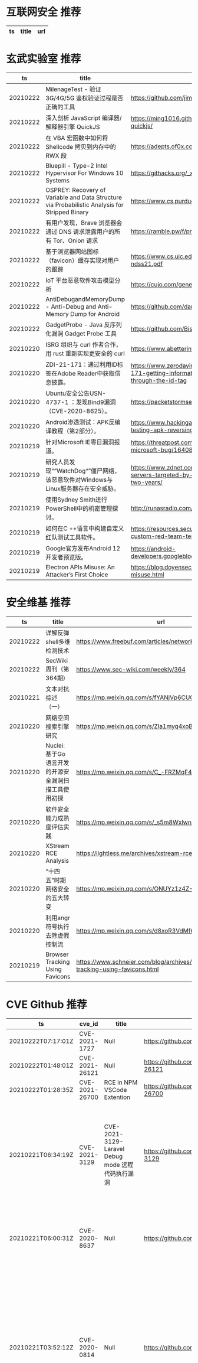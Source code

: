 # 互联网安全 推荐
| ts | title | url| 
| --- | --- | ---| 


# 玄武实验室 推荐
| ts | title | url| 
| --- | --- | ---| 
| 20210222 | MilenageTest - 验证 3G/4G/5G 鉴权验证过程是否正确的工具 | https://github.com/jimtangshfx/MilenageTest| 
| 20210222 | 深入剖析 JavaScript 编译器/解释器引擎 QuickJS | https://ming1016.github.io/2021/02/21/deeply-analyse-quickjs/| 
| 20210222 | 在 VBA 宏函数中如何将 Shellcode 拷贝到内存中的 RWX 段 | https://adepts.of0x.cc/alternatives-copy-shellcode/| 
| 20210222 | Bluepill - Type-2 Intel Hypervisor For Windows 10 Systems | https://githacks.org/_xeroxz/bluepill| 
| 20210222 | OSPREY: Recovery of Variable and Data Structure via Probabilistic Analysis for Stripped Binary | https://www.cs.purdue.edu/homes/zhan3299/res/SP21a.pdf| 
| 20210222 | 有用户发现，Brave 浏览器会通过 DNS 请求泄露用户的所有 Tor、Onion 请求 | https://ramble.pw/f/privacy/2387| 
| 20210222 | 基于浏览器网站图标（favicon）缓存实现对用户的跟踪 | https://www.cs.uic.edu/~polakis/papers/solomos-ndss21.pdf| 
| 20210222 | IoT 平台恶意软件攻击模型分析 | https://cujo.com/genetics-of-a-modern-iot-attack/| 
| 20210222 | AntiDebugandMemoryDump - Anti-Debug and Anti-Memory Dump for Android | https://github.com/darvincisec/AntiDebugandMemoryDump| 
| 20210222 | GadgetProbe - Java 反序列化漏洞 Gadget Probe 工具 | https://github.com/BishopFox/GadgetProbe| 
| 20210220 | ISRG 组织与 curl 作者合作，用 rust 重新实现更安全的 curl | https://www.abetterinternet.org/post/memory-safe-curl/| 
| 20210220 | ZDI-21-171：通过利用ID标签在Adobe Reader中获取信息披露。 | https://www.zerodayinitiative.com/blog/2021/2/17/zdi-21-171-getting-information-disclosure-in-adobe-reader-through-the-id-tag| 
| 20210220 | Ubuntu安全公告USN-4737-1 ：发现Bind9漏洞（CVE-2020-8625）。 | https://packetstormsecurity.com/files/161456| 
| 20210220 | Android渗透测试：APK反编译教程（第2部分）。 | https://www.hackingarticles.in/android-penetration-testing-apk-reversing-part-2/| 
| 20210219 | 针对Microsoft IE零日漏洞报道。 | https://threatpost.com/exploit-details-unpatched-microsoft-bug/164083/| 
| 20210219 | 研究人员发现“”WatchDog“”僵尸网络，该恶意软件对Windows与Linux服务器存在安全威胁。 | https://www.zdnet.com/article/windows-and-linux-servers-targeted-by-new-watchdog-botnet-for-almost-two-years/| 
| 20210219 | 使用Sydney Smith进行PowerShell中的机密管理探讨。 | http://runasradio.com/Shows/Show/763| 
| 20210219 | 如何在C ++语言中构建自定义红队测试工具软件。 | https://resources.securitycompass.com/blog/how-to-build-custom-red-team-testing-tools-in-c| 
| 20210219 | Google官方发布Android 12开发者预览版。 | https://android-developers.googleblog.com/2021/02/android-12-dp1.html| 
| 20210219 | Electron APIs Misuse: An Attacker’s First Choice | https://blog.doyensec.com//2021/02/16/electron-apis-misuse.html| 


# 安全维基 推荐
| ts | title | url| 
| --- | --- | ---| 
| 20210222 | 详解反弹shell多维检测技术 | https://www.freebuf.com/articles/network/263684.html| 
| 20210222 | SecWiki周刊（第364期) | https://www.sec-wiki.com/weekly/364| 
| 20210221 | 文本对抗综述（一） | https://mp.weixin.qq.com/s/fYANjVp6CUOqri8mfA8vew| 
| 20210220 | 网络空间搜索引擎研究 | https://mp.weixin.qq.com/s/ZIa1myq4xoBlAHvdR0ipTw| 
| 20210220 | Nuclei: 基于Go语言开发的开源安全漏洞扫描工具使用初探 | https://mp.weixin.qq.com/s/C_-FRZMqF4ifzlx-ij4iIQ| 
| 20210220 | 软件安全能力成熟度评估实践 | https://mp.weixin.qq.com/s/_s5m8WxlwnoI4-Ea8SJfCA| 
| 20210220 | XStream RCE Analysis | https://lightless.me/archives/xstream-rce-analysis.html| 
| 20210220 | “十四五”时期网络安全的五大转变 | https://mp.weixin.qq.com/s/ONUYz1z4Z-6ueFwTZk8TZA| 
| 20210220 | 利用angr符号执行去除虚假控制流 | https://mp.weixin.qq.com/s/d8xoR3VdMf6lMfnETaQHZw| 
| 20210219 | Browser Tracking Using Favicons | https://www.schneier.com/blog/archives/2021/02/browser-tracking-using-favicons.html| 


# CVE Github 推荐
| ts | cve_id | title | url | cve_detail| 
| --- | --- | --- | --- | ---| 
| 20210222T07:17:01Z | CVE-2021-1727 | Null | https://github.com/klinix5/CVE-2021-1727 | | 
| 20210222T01:48:01Z | CVE-2021-26121 | Null | https://github.com/sourceincite/CVE-2021-26121 | 未查询到CVE信息| 
| 20210222T01:28:35Z | CVE-2021-26700 | RCE in NPM VSCode Extention | https://github.com/jackadamson/CVE-2021-26700 | | 
| 20210221T06:34:19Z | CVE-2021-3129 | CVE-2021-3129-Laravel Debug mode 远程代码执行漏洞 | https://github.com/simonlee-hello/CVE-2021-3129 | Ignition before 2.5.2, as used in Laravel and other products, allows unauthenticated remote attackers to execute arbitrary code because of insecure usage of file_get_contents() and file_put_contents(). This is exploitable on sites using debug mode with Laravel before 8.4.2.| 
| 20210221T06:00:31Z | CVE-2020-8637 | Null | https://github.com/DXY0411/CVE-2020-8637 | A SQL injection vulnerability in TestLink 1.9.20 allows attackers to execute arbitrary SQL commands in dragdroptreenodes.php via the node_id parameter.| 
| 20210221T03:52:12Z | CVE-2020-0814 | Null | https://github.com/klinix5/CVE-2020-0814 | An elevation of privilege vulnerability exists in Windows Installer because of the way Windows Installer handles certain filesystem operations.To exploit the vulnerability, an attacker would require unprivileged execution on the victim system, aka %Windows Installer Elevation of Privilege Vulnerability%. This CVE ID is unique from CVE-2020-0779, CVE-2020-0798, CVE-2020-0842, CVE-2020-0843.| 
| 20210220T08:11:26Z | CVE-2020-5410 | Spring Cloud Config 目录穿越漏洞(CVE-2020-5410) 复现 | https://github.com/thelostworldFree/SpringCloud-Config-CVE-2020-5410 | Spring Cloud Config, versions 2.2.x prior to 2.2.3, versions 2.1.x prior to 2.1.9, and older unsupported versions allow applications to serve arbitrary configuration files through the spring-cloud-config-server module. A malicious user, or attacker, can send a request using a specially crafted URL that can lead to a directory traversal attack.| 
| 20210220T07:40:30Z | CVE-2021-3129 | Laravel <= v8.4.2 debug mode: Remote code execution (CVE-2021-3129) | https://github.com/zhzyker/CVE-2021-3129 | Ignition before 2.5.2, as used in Laravel and other products, allows unauthenticated remote attackers to execute arbitrary code because of insecure usage of file_get_contents() and file_put_contents(). This is exploitable on sites using debug mode with Laravel before 8.4.2.| 
| 20210220T02:20:50Z | CVE-2021-21110 | CVE-2021-21110 : Tiki Wiki CMS GroupWare Serverside Template Injection Remote Code Execution Exploit | https://github.com/Gh0st0ne/CVE-2021-21110 | Use after free in safe browsing in Google Chrome prior to 87.0.4280.141 allowed a remote attacker to potentially perform a sandbox escape via a crafted HTML page.| 
| 20210219T20:39:25Z | CVE-2020-8417 | CSRF Code snippet vulnerability CVE-2020-8417 | https://github.com/Vulnmachines/WordPress_CVE-2020-8417 | The Code Snippets plugin before 2.14.0 for WordPress allows CSRF because of the lack of a Referer check on the import menu.| 


# klee on Github 推荐
| ts | title | url | stars | forks| 
| --- | --- | --- | --- | ---| 
| 20210222T06:34:14Z | An open-source Chinese font derived from Fontworks% Klee One. 一款基于 FONTWORKS 的 Klee One 的开源中文字体。 | https://github.com/lxgw/LxgwWenKai | 92 | 3| 
| 20210221T14:20:45Z | Git Blog | https://github.com/klee30810/klee30810.github.io | 0 | 0| 
| 20210221T06:56:13Z | Whole Program LLVM: wllvm ported to go | https://github.com/SRI-CSL/gllvm | 122 | 20| 
| 20210221T06:10:23Z | Spring 2021 Geography 817 work folder  | https://github.com/klee12/klee12.github.io | 0 | 0| 
| 20210220T21:41:56Z | Null | https://github.com/thierry-tct/KLEE-SEMu | 2 | 2| 
| 20210220T18:29:24Z | Null | https://github.com/c-kleerun/c-kleerun.github.io | 0 | 0| 
| 20210220T13:41:17Z | Null | https://github.com/dhanyavittaldas/Kleen-Tidy-Cleaning-Services | 0 | 0| 
| 20210220T08:26:21Z | FlyingheartCN.github.io | https://github.com/KleeMoe/KleeMoe.github.io | 0 | 0| 
| 20210220T05:05:43Z | :musical_note: Kleene up your music library | https://github.com/KleeneApp/Kleene-iOS | 6 | 0| 
| 20210220T01:13:33Z | KLEE Symbolic Execution Engine | https://github.com/klee/klee | 1633 | 483| 


# s2e on Github 推荐
| ts | title | url | stars | forks| 
| --- | --- | --- | --- | ---| 
| 20210220T17:34:12Z | S2E: A platform for multi-path program analysis with selective symbolic execution. | https://github.com/S2E/s2e | 97 | 22| 
| 20210219T07:34:16Z | Null | https://github.com/Anubhab1997/s2ecomm | 0 | 0| 
| 20210214T11:48:35Z | S2E website (s2e.systems) | https://github.com/S2E2/s2e2.github.io | 0 | 0| 
| 20210214T11:46:48Z | Your S2E project management tools. Visit https://s2e.systems/docs to get started. | https://github.com/S2E/s2e-env | 71 | 30| 
| 20210201T04:58:11Z | s2e develop  | https://github.com/xqx12/xqx | 6 | 12| 


# exploit on Github 推荐
| ts | title | url | stars | forks| 
| --- | --- | --- | --- | ---| 
| 20210222T13:07:10Z | Null | https://github.com/Deepanjalkumar/Exploit-Development | 0 | 0| 
| 20210222T13:02:28Z | Open-Source Vulnerability Intelligence Center - Unified source of vulnerability, exploit and threat Intelligence feeds | https://github.com/Patrowl/PatrowlHearsData | 9 | 4| 
| 20210222T12:47:11Z | CVE-PoC-Exploits! (Work in progress...) | https://github.com/maazsyed/CVE-PoC-Exploits | 1 | 0| 
| 20210222T12:41:10Z | Modular penetration testing platform that enables you to write, test, and execute exploit code. | https://github.com/EntySec/HatSploit | 2 | 0| 
| 20210222T12:33:09Z | Just a temporary website to post my ctf writeups and journey into binary/android exploitation/malware analysis/exploit development | https://github.com/blackbeard666/pwn_exhibit | 3 | 1| 
| 20210222T12:07:57Z | This repository is primarily maintained by Omar Santos and includes thousands of resources related to ethical hacking  / penetration testing, digital forensics and incident response (DFIR), vulnerability research, exploit development, reverse engineering, and more. | https://github.com/The-Art-of-Hacking/h4cker | 9036 | 1453| 
| 20210222T12:00:33Z | Simple python exploied that I decide to make. Hope you Enjoy! | https://github.com/ArtaZDX/Exploits-with-python | 0 | 0| 
| 20210222T11:50:17Z | IoT 固件漏洞复现环境 | https://github.com/firmianay/IoT-vulhub | 185 | 17| 
| 20210222T11:20:59Z | Null | https://github.com/kiarashjam/Exploiting-Video-Games-to-Test-AV | 0 | 0| 
| 20210222T11:12:07Z | This bash script will help you to hack remote hosts  | https://github.com/FabioDefilippo/linuxallremote | 6 | 1| 


# backdoor on Github 推荐
| ts | title | url | stars | forks| 
| --- | --- | --- | --- | ---| 
| 20210222T13:03:50Z | Pupy is an opensource, cross-platform (Windows, Linux, OSX, Android) remote administration and post-exploitation tool mainly written in python | https://github.com/n1nj4sec/pupy | 6159 | 1583| 
| 20210222T11:46:04Z | Null | https://github.com/Wiilldd/backdoor | 0 | 0| 
| 20210222T05:19:42Z | 🤖 AI based Backdoor Written for Windows using Telegram-bot as Its Back-ends. | https://github.com/wildonion/katyusha | 1 | 0| 
| 20210222T05:15:27Z | This is just for me ok! | https://github.com/GetRektBoy724/sementara | 1 | 0| 
| 20210221T23:26:45Z | TrojanZoo provides a universal pytorch platform to conduct security researches (especially backdoor attacks/defenses) of image classification in deep learning. | https://github.com/ain-soph/trojanzoo | 43 | 8| 
| 20210221T20:35:01Z | Min backdoor | https://github.com/XmXTheDev/backdoor | 0 | 0| 
| 20210221T18:20:00Z | Undetectable & Xor encrypting with custom KEY (FUD Metasploit Rat) bypass Top Antivirus like BitDefender,Malwarebytes,Avast,ESET-NOD32,AVG,... & Automatically Add ICON and MANIFEST to excitable | https://github.com/persianhydra/Xeexe-TopAntivirusEvasion | 302 | 81| 
| 20210221T18:12:29Z | Null | https://github.com/EjHvorSerDuVildUdJim/backdoor | 0 | 0| 
| 20210221T15:55:09Z | Null | https://github.com/iK4oS/PremiumBackdoor.exe | 0 | 1| 
| 20210221T10:35:28Z | Cross Platform Java RAT targeting Windows with a multitude of features. Built for Penetration Testers. | https://github.com/quantumcored/remote_hacker_probe | 1 | 0| 


# fuzz on Github 推荐
| ts | title | url | stars | forks| 
| --- | --- | --- | --- | ---| 
| 20210222T13:03:20Z | The fuzzer afl++ is afl with community patches, qemu 5.1 upgrade, collision-free coverage, enhanced laf-intel & redqueen, AFLfast++ power schedules, MOpt mutators, unicorn_mode, and a lot more! | https://github.com/AFLplusplus/AFLplusplus | 1326 | 290| 
| 20210222T12:51:19Z | Ein Suchfeld, das während des Tippens bereits Suchergebnisse anzeigt. | https://github.com/phoenixreisen/fuzzy-input | 0 | 0| 
| 20210222T12:42:15Z | A fuzzer that generates random Go programs | https://github.com/ALTree/microsmith | 7 | 0| 
| 20210222T12:31:13Z | Coverage-guided, in-process fuzzing for the JVM | https://github.com/CodeIntelligenceTesting/jazzer | 182 | 7| 
| 20210222T12:19:15Z | Dashboard em Shiny para estimativa do risco de incêndio utilizando lógica fuzzy (https://gabinetemilitar.shinyapps.io/fuzzyIncedio/).  | https://github.com/demusis/fuzzyIncendio | 0 | 0| 
| 20210222T11:55:17Z | syzkaller is an unsupervised coverage-guided kernel fuzzer | https://github.com/google/syzkaller | 3353 | 771| 
| 20210222T11:52:47Z | JavaScript fuzzer by Oliver Chang et al. | https://github.com/pmatos/js_fuzzer | 0 | 0| 
| 20210222T11:49:12Z | Towards fuzzing ROS 2 automatically | https://github.com/JnxF/automatic_fuzzing | 0 | 0| 
| 20210222T11:28:37Z | Null | https://github.com/Sambigeara/fuzzy-note | 2 | 1| 
| 20210222T11:05:42Z | Find the ideal fuzz targets in a Rust codebase | https://github.com/trailofbits/siderophile | 96 | 8| 



# 日更新程序
